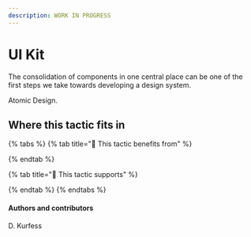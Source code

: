 ```yaml
---
description: WORK IN PROGRESS
---
```


# UI Kit

The consolidation of components in one central place can be one of the first steps we take towards developing a design system. 

Atomic Design.

## Where this tactic fits in

{% tabs %}
{% tab title="🙏  This tactic benefits from" %}

{% endtab %}

{% tab title="💪  This tactic supports" %}

{% endtab %}
{% endtabs %}

#### Authors and contributors

D. Kurfess

